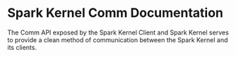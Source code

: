 Spark Kernel Comm Documentation
===============================

The Comm API exposed by the Spark Kernel Client and Spark Kernel serves to
provide a clean method of communication between the Spark Kernel and its
clients.

